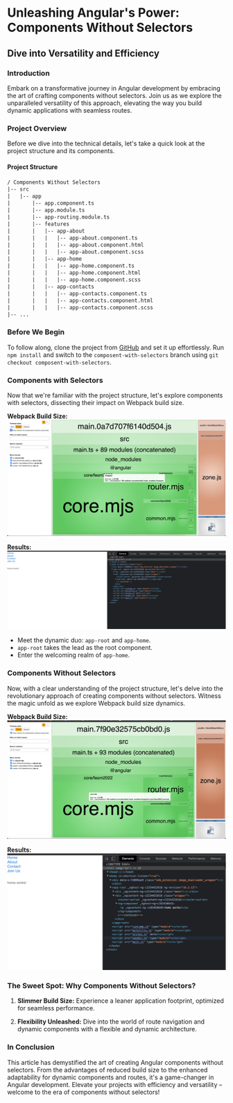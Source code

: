 # Unleashing Angular's Power: Components Without Selectors

## Dive into Versatility and Efficiency

### Introduction
Embark on a transformative journey in Angular development by embracing the art of crafting components without selectors. Join us as we explore the unparalleled versatility of this approach, elevating the way you build dynamic applications with seamless routes.

### Project Overview

Before we dive into the technical details, let's take a quick look at the project structure and its components.

#### Project Structure
```plaintext
/ Components Without Selectors
|-- src
|   |-- app
|       |-- app.component.ts
|       |-- app.module.ts
|       |-- app-routing.module.ts
|       |-- features
|       |   |-- app-about
|       |   |   |-- app-about.component.ts
|       |   |   |-- app-about.component.html
|       |   |   |-- app-about.component.scss
|       |   |-- app-home
|       |   |   |-- app-home.component.ts
|       |   |   |-- app-home.component.html
|       |   |   |-- app-home.component.scss
|       |   |-- app-contacts
|       |   |   |-- app-contacts.component.ts
|       |   |   |-- app-contacts.component.html
|       |   |   |-- app-contacts.component.scss
|-- ...
```

### Before We Begin
To follow along, clone the project from [GitHub]() and set it up effortlessly. Run `npm install` and switch to the `composent-with-selectors` branch using `git checkout composent-with-selectors`.

### Components with Selectors
Now that we're familiar with the project structure, let's explore components with selectors, dissecting their impact on Webpack build size.

**Webpack Build Size:**
![Webpack Build Size](./images/composent-with-selectors.png)

**Results:**
![Webpack Build Size](./images/composent-with-selectors-result.png)

- Meet the dynamic duo: `app-root` and `app-home`.
- `app-root` takes the lead as the root component.
- Enter the welcoming realm of `app-home`.

### Components Without Selectors
Now, with a clear understanding of the project structure, let's delve into the revolutionary approach of creating components without selectors. Witness the magic unfold as we explore Webpack build size dynamics.

**Webpack Build Size:**
![Webpack Build Size](./images/component-without-selectors.png)

**Results:**
![Results](./images/component-without-result.png)

### The Sweet Spot: Why Components Without Selectors?
1. **Slimmer Build Size:** Experience a leaner application footprint, optimized for seamless performance. 

2. **Flexibility Unleashed:** Dive into the world of route navigation and dynamic components with a flexible and dynamic architecture.

### In Conclusion
This article has demystified the art of creating Angular components without selectors. From the advantages of reduced build size to the enhanced adaptability for dynamic components and routes, it's a game-changer in Angular development. Elevate your projects with efficiency and versatility – welcome to the era of components without selectors!